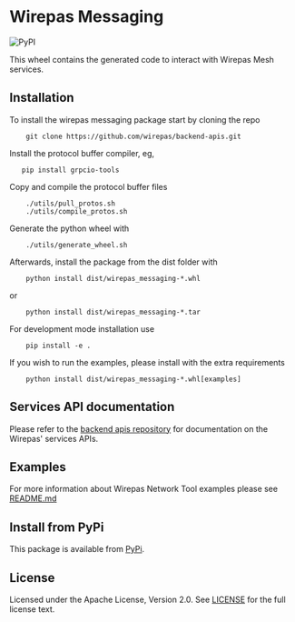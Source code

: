 # Wirepas Messaging

![PyPI](https://img.shields.io/pypi/v/wirepas-messaging.svg?label=wirepas-messaging)

This wheel contains the generated code to interact with Wirepas Mesh services.

## Installation

To install the wirepas messaging package start by cloning the repo

```shell
    git clone https://github.com/wirepas/backend-apis.git
```

Install the protocol buffer compiler, eg,

```shell
   pip install grpcio-tools
```

Copy and compile the protocol buffer files

```shell
    ./utils/pull_protos.sh
    ./utils/compile_protos.sh
```

Generate the python wheel with

```shell
    ./utils/generate_wheel.sh
```

Afterwards, install the package from the dist folder with

```shell
    python install dist/wirepas_messaging-*.whl
```

or

```shell
    python install dist/wirepas_messaging-*.tar
```

For development mode installation use

```shell
    pip install -e .
```

If you wish to run the examples, please install with the extra requirements

```shell
    python install dist/wirepas_messaging-*.whl[examples]
```

## Services API documentation

Please refer to the [backend apis repository][github_backend_apis] for
documentation on the Wirepas' services APIs.

## Examples

For more information about Wirepas Network Tool examples please see
[README.md][wnt_examples_readme]

## Install from PyPi

This package is available from [PyPi][pypi].

## License

Licensed under the Apache License, Version 2.0.
See [LICENSE][here_license] for the full license text.

[pypi]: https://pypi.org/project/wirepas-messaging/

[wnt_examples_readme]: https://github.com/wirepas/backend-apis/blob/master/wrappers/python/examples/wnt/README.md

[github_backend_apis]: https://github.com/wirepas/backend-apis

[here_license]: https://github.com/wirepas/backend-apis/blob/master/wrappers/python/LICENSE
